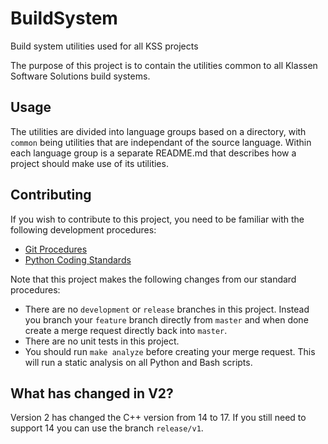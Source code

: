 # BuildSystem
Build system utilities used for all KSS projects

The purpose of this project is to contain the utilities common to all Klassen Software Solutions
build systems.

## Usage

The utilities are divided into language groups based on a directory, with `common` being utilities that
are independant of the source language. Within each language group is a separate README.md that
describes how a project should make use of its utilities.

## Contributing

If you wish to contribute to this project, you need to be familiar with the following development procedures:

* [Git Procedures](https://klassensoftwaresolutions.ca/standards-git.html)
* [Python Coding Standards](https://klassensoftwaresolutions.ca/standards-python.html)

Note that this project makes the following changes from our standard procedures:

* There are no `development` or `release` branches in this project. Instead you branch your `feature`
branch directly from `master` and when done create a merge request directly back into `master`.
* There are no unit tests in this project.
* You should run `make analyze` before creating your merge request. This will run a static analysis
on all Python and Bash scripts.

## What has changed in V2?

Version 2 has changed the C++ version from 14 to 17. If you still need to support 14 you can use
the branch `release/v1`.
